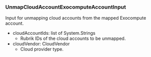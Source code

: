 ### UnmapCloudAccountExocomputeAccountInput
Input for unmapping cloud accounts from the mapped Exocompute account.

- cloudAccountIds: list of System.Strings
  - Rubrik IDs of the cloud accounts to be unmapped.
- cloudVendor: CloudVendor
  - Cloud provider type.
